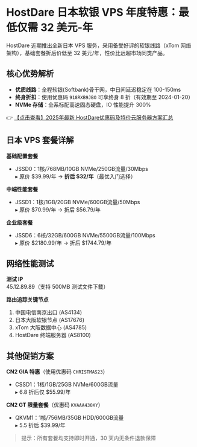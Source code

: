 # HostDare 日本软银 VPS 年度特惠：最低仅需 32 美元-年

HostDare 近期推出全新日本 VPS 服务，采用备受好评的软银线路（xTom 网络架构），基础套餐折后价低至 32 美元/年，性价比远超市场同类产品。

## 核心优势解析

- **优质线路**：全程软银(Softbank)骨干网，中日间延迟稳定在 100-150ms
- **终身折扣**：使用优惠码 `918RXB9JBO` 可享终身 8 折（有效期至 2024-01-20）
- **NVMe 存储**：全系标配高速固态硬盘，IO 性能提升 300%

👉 [【点击查看】2025年最新 HostDare优惠码及特价云服务器方案汇总](https://bit.ly/hostdare)

## 日本 VPS 套餐详解

**基础配置套餐**  
- JSSD0：1核/768MB/10GB NVMe/250GB流量/30Mbps  
  ▸ 原价 $39.99/年 → **折后 $32/年**（最优入门选择）

**中端性能套餐**  
- JSSD1：1核/1GB/20GB NVMe/600GB流量/50Mbps  
  ▸ 原价 $70.99/年 → 折后 $56.79/年

**企业级套餐**  
- JSSD6：6核/32GB/600GB NVMe/5500GB流量/100Mbps  
  ▸ 原价 $2180.99/年 → 折后 $1744.79/年

## 网络性能测试

**测试 IP**  
45.12.89.89（支持 500MB 测试文件下载）

**路由追踪关键节点**  
1. 中国电信南京出口 (AS4134)  
9. 日本大阪软银节点 (AS17676)  
13. xTom 大阪数据中心 (AS4785)  
14. HostDare 终端服务器 (AS8100)

## 其他促销方案

**CN2 GIA 特惠**（使用优惠码 `CHRISTMAS23`）  
- CSSD1：1核/1GB/25GB NVMe/600GB流量  
  ▸ 6.8 折后仅 $55.99/年

**CN2 GT 限量套餐**（优惠码 `KVAAA430XY`）  
- QKVM1：1核/756MB/35GB HDD/600GB流量  
  ▸ 5.5 折后 $39.99/年

> 提示：所有套餐均支持即时开通，30 天内无条件退款保障